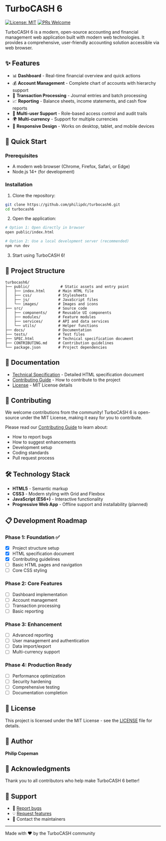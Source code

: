 # TurboCASH 6

[![License: MIT](https://img.shields.io/badge/License-MIT-yellow.svg)](https://opensource.org/licenses/MIT)
[![PRs Welcome](https://img.shields.io/badge/PRs-welcome-brightgreen.svg)](CONTRIBUTING.md)

TurboCASH 6 is a modern, open-source accounting and financial management web application built with modern web technologies. It provides a comprehensive, user-friendly accounting solution accessible via web browser.

## ✨ Features

- 📊 **Dashboard** - Real-time financial overview and quick actions
- 💰 **Account Management** - Complete chart of accounts with hierarchy support
- 📝 **Transaction Processing** - Journal entries and batch processing
- 📈 **Reporting** - Balance sheets, income statements, and cash flow reports
- 👥 **Multi-user Support** - Role-based access control and audit trails
- 🌍 **Multi-currency** - Support for multiple currencies
- 📱 **Responsive Design** - Works on desktop, tablet, and mobile devices

## 🚀 Quick Start

### Prerequisites

- A modern web browser (Chrome, Firefox, Safari, or Edge)
- Node.js 14+ (for development)

### Installation

1. Clone the repository:
```bash
git clone https://github.com/philipdc/turbocash6.git
cd turbocash6
```

2. Open the application:
```bash
# Option 1: Open directly in browser
open public/index.html

# Option 2: Use a local development server (recommended)
npm run dev
```

3. Start using TurboCASH 6!

## 📁 Project Structure

```
turbocash6/
├── public/              # Static assets and entry point
│   ├── index.html      # Main HTML file
│   ├── css/            # Stylesheets
│   ├── js/             # JavaScript files
│   └── images/         # Images and icons
├── src/                # Source code
│   ├── components/     # Reusable UI components
│   ├── modules/        # Feature modules
│   ├── services/       # API and data services
│   └── utils/          # Helper functions
├── docs/               # Documentation
├── tests/              # Test files
├── SPEC.html           # Technical specification document
├── CONTRIBUTING.md     # Contribution guidelines
└── package.json        # Project dependencies
```

## 📖 Documentation

- [Technical Specification](SPEC.html) - Detailed HTML specification document
- [Contributing Guide](CONTRIBUTING.md) - How to contribute to the project
- [License](LICENSE) - MIT License details

## 🤝 Contributing

We welcome contributions from the community! TurboCASH 6 is open-source under the MIT License, making it easy for you to contribute.

Please read our [Contributing Guide](CONTRIBUTING.md) to learn about:
- How to report bugs
- How to suggest enhancements
- Development setup
- Coding standards
- Pull request process

## 🛠️ Technology Stack

- **HTML5** - Semantic markup
- **CSS3** - Modern styling with Grid and Flexbox
- **JavaScript (ES6+)** - Interactive functionality
- **Progressive Web App** - Offline support and installability (planned)

## 📋 Development Roadmap

### Phase 1: Foundation ✅
- [x] Project structure setup
- [x] HTML specification document
- [x] Contributing guidelines
- [ ] Basic HTML pages and navigation
- [ ] Core CSS styling

### Phase 2: Core Features
- [ ] Dashboard implementation
- [ ] Account management
- [ ] Transaction processing
- [ ] Basic reporting

### Phase 3: Enhancement
- [ ] Advanced reporting
- [ ] User management and authentication
- [ ] Data import/export
- [ ] Multi-currency support

### Phase 4: Production Ready
- [ ] Performance optimization
- [ ] Security hardening
- [ ] Comprehensive testing
- [ ] Documentation completion

## 📄 License

This project is licensed under the MIT License - see the [LICENSE](LICENSE) file for details.

## 👤 Author

**Philip Copeman**

## 🙏 Acknowledgments

Thank you to all contributors who help make TurboCASH 6 better!

## 💬 Support

- 🐛 [Report bugs](https://github.com/philipdc/turbocash6/issues)
- 💡 [Request features](https://github.com/philipdc/turbocash6/issues)
- 📧 Contact the maintainers

---

Made with ❤️ by the TurboCASH community

